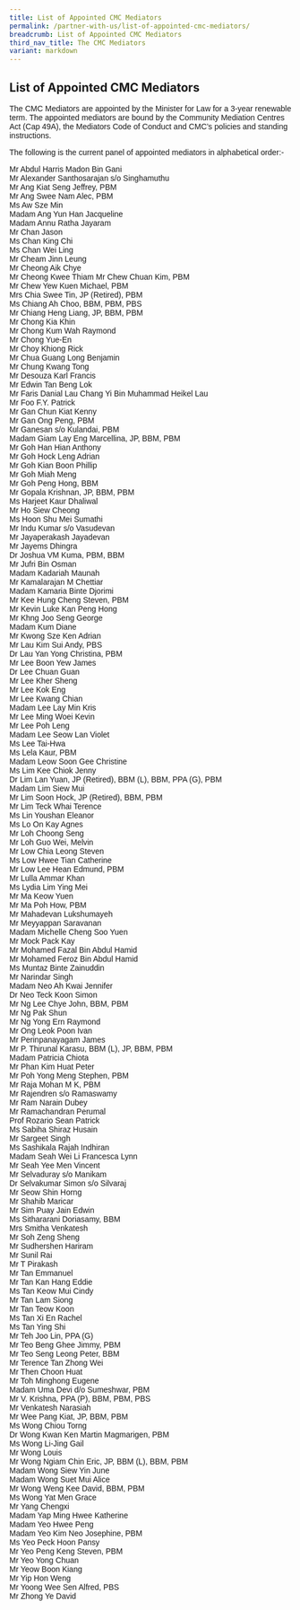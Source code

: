 ```yaml
---
title: List of Appointed CMC Mediators
permalink: /partner-with-us/list-of-appointed-cmc-mediators/
breadcrumb: List of Appointed CMC Mediators
third_nav_title: The CMC Mediators
variant: markdown
---
```

## List of Appointed CMC Mediators

<p style="font-family:arial;">The CMC Mediators are appointed by the Minister for Law for a 3-year renewable term. The appointed mediators are bound by the Community Mediation Centres Act (Cap 49A), the Mediators Code of Conduct and CMC’s policies and standing instructions.</p>

<p style="font-family:arial;">The following is the current panel of appointed mediators in alphabetical order:-</p>

<p style="font-family:arial;">
Mr	Abdul Harris Madon Bin Gani <br>
Mr Alexander Santhosarajan s/o Singhamuthu<br>
Mr Ang Kiat Seng Jeffrey, PBM<br>
Mr Ang Swee Nam Alec, PBM<br>
Ms Aw Sze Min<br>
Madam Ang Yun Han Jacqueline<br>
Madam Annu Ratha Jayaram<br>
Mr Chan Jason<br>
Ms Chan King Chi<br>
Ms Chan Wei Ling<br>
Mr Cheam Jinn Leung<br>
Mr Cheong Aik Chye<br>
Mr Cheong Kwee Thiam
Mr Chew Chuan Kim, PBM<br>
Mr Chew Yew Kuen Michael, PBM<br>
Mrs Chia Swee Tin, JP (Retired), PBM<br>
Ms Chiang Ah Choo, BBM, PBM, PBS<br>
Mr Chiang Heng Liang, JP, BBM, PBM<br>
Mr Chong Kia Khin<br>
Mr Chong Kum Wah Raymond<br>
Mr Chong Yue-En<br>
Mr Choy Khiong Rick<br>
Mr Chua Guang Long Benjamin<br>
Mr Chung Kwang Tong<br>
Mr Desouza Karl Francis<br>
Mr Edwin Tan Beng Lok<br>
Mr Faris Danial Lau Chang Yi Bin Muhammad Heikel Lau<br>
Mr Foo F.Y. Patrick<br>
Mr Gan Chun Kiat Kenny<br>
Mr Gan Ong Peng, PBM<br>
Mr Ganesan s/o Kulandai, PBM<br>
Madam Giam Lay Eng Marcellina, JP, BBM, PBM<br>
Mr Goh Han Hian Anthony<br>
Mr Goh Hock Leng Adrian<br>
Mr Goh Kian Boon Phillip<br>
Mr Goh Miah Meng<br>
Mr Goh Peng Hong, BBM<br>
Mr Gopala Krishnan, JP, BBM, PBM<br>
Ms Harjeet Kaur Dhaliwal<br>
Mr Ho Siew Cheong<br>
Ms Hoon Shu Mei Sumathi<br>
Mr Indu Kumar s/o Vasudevan<br>
Mr Jayaperakash Jayadevan<br>
Mr Jayems Dhingra<br>
Dr Joshua VM Kuma, PBM, BBM<br>
Mr Jufri Bin Osman<br>
Madam Kadariah Maunah<br>
Mr Kamalarajan M Chettiar<br>
Madam Kamaria Binte Djorimi<br>
Mr Kee Hung Cheng Steven, PBM<br>
Mr Kevin Luke Kan Peng Hong<br>
Mr Khng Joo Seng George<br>
Madam Kum Diane<br>
Mr Kwong Sze Ken Adrian<br>
Mr Lau Kim Sui Andy, PBS<br>
Dr Lau Yan Yong Christina, PBM<br>
Mr Lee Boon Yew James<br>
Dr Lee Chuan Guan<br>
Mr Lee Kher Sheng<br>
Mr Lee Kok Eng<br>
Mr Lee Kwang Chian<br>
Madam Lee Lay Min Kris<br>
Mr Lee Ming Woei Kevin<br>
Mr Lee Poh Leng<br>
Madam Lee Seow Lan Violet<br>
Ms Lee Tai-Hwa<br>
Ms Lela Kaur, PBM<br>
Madam Leow Soon Gee Christine<br>
Ms Lim Kee Chiok Jenny<br>
Dr Lim Lan Yuan, JP (Retired), BBM (L), BBM, PPA (G), PBM<br>
Madam Lim Siew Mui<br>
Mr Lim Soon Hock, JP (Retired), BBM, PBM<br>
Mr Lim Teck Whai Terence<br>
Ms Lin Youshan Eleanor<br>
Ms Lo On Kay Agnes<br>
Mr Loh Choong Seng<br>
Mr Loh Guo Wei, Melvin<br>
Mr Low Chia Leong Steven<br>
Ms Low Hwee Tian Catherine<br>
Mr Low Lee Hean Edmund, PBM<br>
Mr Lulla Ammar Khan<br>
Ms Lydia Lim Ying Mei<br>
Mr Ma Keow Yuen<br>
Mr Ma Poh How, PBM<br>
Mr Mahadevan Lukshumayeh<br>
Mr Meyyappan Saravanan<br>
Madam Michelle Cheng Soo Yuen<br>
Mr Mock Pack Kay<br>
Mr Mohamed Fazal Bin Abdul Hamid<br>
Mr Mohamed Feroz Bin Abdul Hamid<br>
Ms Muntaz Binte Zainuddin<br>
Mr Narindar Singh<br>
Madam Neo Ah Kwai Jennifer<br>
Dr Neo Teck Koon Simon<br>
Mr Ng Lee Chye John, BBM, PBM<br>
Mr Ng Pak Shun<br>
Mr Ng Yong Ern Raymond<br>
Mr Ong Leok Poon Ivan<br>
Mr Perinpanayagam James<br>
Mr P. Thirunal Karasu, BBM (L), JP, BBM, PBM<br>
Madam Patricia Chiota<br>
Mr Phan Kim Huat Peter<br>
Mr Poh Yong Meng Stephen, PBM<br>
Mr Raja Mohan M K, PBM<br>
Mr Rajendren s/o Ramaswamy<br>
Mr Ram Narain Dubey<br>
Mr Ramachandran Perumal<br>
Prof Rozario Sean Patrick<br>
Ms Sabiha Shiraz Husain<br>
Mr Sargeet Singh<br>
Ms Sashikala Rajah Indhiran<br>
Madam Seah Wei Li Francesca Lynn<br>
Mr Seah Yee Men Vincent<br>
Mr Selvaduray s/o Manikam<br>
Dr Selvakumar Simon s/o Silvaraj<br>
Mr Seow Shin Horng<br>
Mr Shahib Maricar<br>
Mr Sim Puay Jain Edwin<br>
Ms Sithararani Doriasamy, BBM<br>
Mrs Smitha Venkatesh<br>
Mr Soh Zeng Sheng<br>
Mr Sudhershen Hariram<br>
Mr Sunil Rai<br>
Mr T Pirakash<br>
Mr Tan Emmanuel<br>
Mr Tan Kan Hang Eddie<br>
Ms Tan Keow Mui Cindy<br>
Mr Tan Lam Siong<br>
Mr Tan Teow Koon<br>
Ms Tan Xi En Rachel<br>
Ms Tan Ying Shi<br>
Mr Teh Joo Lin, PPA (G)<br>
Mr Teo Beng Ghee Jimmy, PBM<br>
Mr Teo Seng Leong Peter, BBM<br>
Mr Terence Tan Zhong Wei<br>
Mr Then Choon Huat<br>
Mr Toh Minghong Eugene<br>
Madam Uma Devi d/o Sumeshwar, PBM<br>
Mr V. Krishna, PPA (P), BBM, PBM, PBS<br>
Mr Venkatesh Narasiah<br>
Mr Wee Pang Kiat, JP, BBM, PBM<br>
Ms Wong Chiou Torng<br>
Dr Wong Kwan Ken Martin Magmarigen, PBM<br>
Ms Wong Li-Jing Gail<br>
Mr Wong Louis<br>
Mr Wong Ngiam Chin Eric, JP, BBM (L), BBM, PBM<br>
Madam Wong Siew Yin June<br>
Madam Wong Suet Mui Alice<br>
Mr Wong Weng Kee David, BBM, PBM<br>
Ms Wong Yat Men Grace<br>
Mr Yang Chengxi<br>
Madam Yap Ming Hwee Katherine<br>
Madam Yeo Hwee Peng<br>
Madam Yeo Kim Neo Josephine, PBM<br>
Ms Yeo Peck Hoon Pansy<br>
Mr Yeo Peng Keng Steven, PBM<br>
Mr Yeo Yong Chuan<br>
Mr Yeow Boon Kiang<br>
Mr Yip Hon Weng<br>
Mr Yoong Wee Sen Alfred, PBS<br>
Mr Zhong Ye David<br></p>